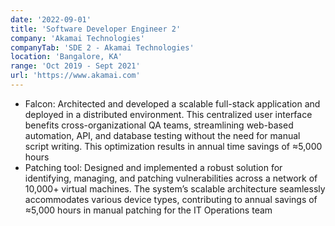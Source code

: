 ```yaml
---
date: '2022-09-01'
title: 'Software Developer Engineer 2'
company: 'Akamai Technologies'
companyTab: 'SDE 2 - Akamai Technologies'
location: 'Bangalore, KA'
range: 'Oct 2019 - Sept 2021'
url: 'https://www.akamai.com'
---
```


- <a class ="inline-link">Falcon:</a> Architected and developed a scalable full-stack application and deployed in a distributed environment. This centralized user interface benefits cross-organizational QA teams, streamlining web-based automation, API, and database testing without the need for manual script writing. This optimization results in annual time savings of ≈5,000 hours
- <a class ="inline-link">Patching tool:</a> Designed and implemented a robust solution for identifying, managing, and patching vulnerabilities across a network of 10,000+ virtual machines. The system’s scalable architecture seamlessly accommodates various device types, contributing to annual savings of ≈5,000 hours in manual patching for the IT Operations team
